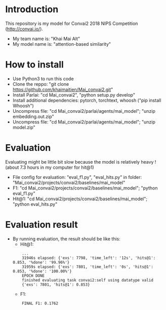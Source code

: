 # Introduction

This repository is my model for Convai2 2018 NIPS Competition (http://convai.io/). 
- My team name is: "Khai Mai Alt"
- My model name is: "attention-based similarity"

# How to install
- Use Python3 to run this code
- Clone the reppo: "git clone https://github.com/khaimaitien/Mai_convai2.git"
- Install Parlai: "cd Mai_convai2", "python setup.py develop"
- Install additional dependencies: pytorch, torchtext, whoosh ("pip install Whoosh")
- Uncompress file: "cd Mai_convai2/parlai/agents/mai_model"; "unzip embedding.out.zip" 
- Uncompress file: "cd Mai_convai2/parlai/agents/mai_model"; "unzip model.zip"

# Evaluation
Evaluating might be little bit slow because the model is relatively heavy ! (about 7.3 hours in my computer for hit@1)
- File config for evaluation: "eval_f1.py", "eval_hits.py" in folder: "Mai_convai2/projects/convai2/baselines/mai_model"
- F1: "cd Mai_convai2/projects/convai2/baselines/mai_model"; "python eval_f1.py"
- Hit@1: "cd Mai_convai2/projects/convai2/baselines/mai_model"; "python eval_hits.py"

# Evaluation result
- By running evaluation, the result should be like this:
    - Hit@1: 
    ``` 
        ...
        31946s elapsed: {'exs': 7798, 'time_left': '12s', 'hits@1': 0.853, '%done': '99.96%'}
        31959s elapsed: {'exs': 7801, 'time_left': '0s', 'hits@1': 0.853, '%done': '100.00%'}
        EPOCH DONE
        finished evaluating task convai2:self using datatype valid
        {'exs': 7801, 'hits@1': 0.853} 
    ```
    - F1: 
    ```
        FINAL F1: 0.1762
    ```